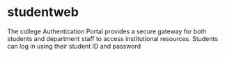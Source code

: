 # studentweb
The college Authentication Portal provides a secure gateway for both students and department staff to access institutional resources. Students can log in using their student ID and password
